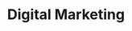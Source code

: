 ---
layout: classification
title: Digital Marketing
image: /img/classifications/digitalmarketing.jpeg
featured: true
applications: true
tags:
 - Graphic Design
 - Marketing
 - Social Media
 - Web Development
mentors:
  - KrishnaBMariyanka
description:
  Digital marketing is the promotion of products or brands via one or more forms of electronic media. Digital marketing is often referred to as online marketing, internet marketing or web marketing.
---